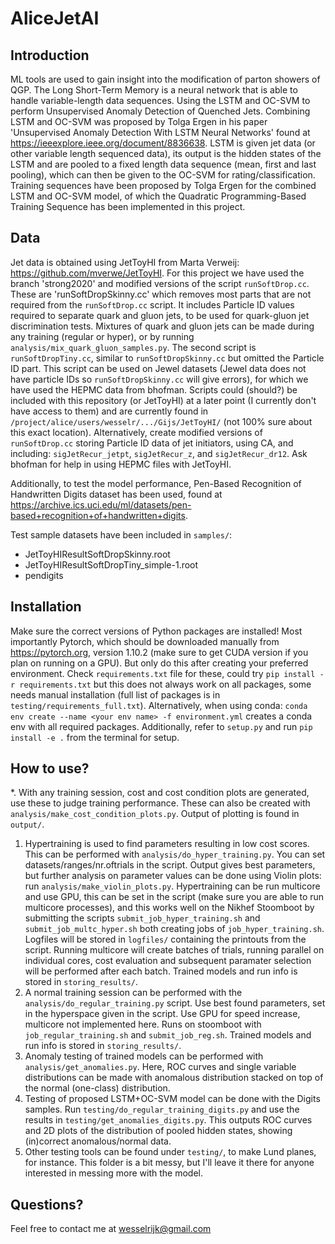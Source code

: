 # AliceJetAI

## Introduction
ML tools are used to gain insight into the modification of parton showers of QGP. The Long Short-Term Memory is a neural network that is able to handle variable-length data sequences. Using the LSTM and OC-SVM to perform Unsupervised Anomaly Detection of Quenched Jets. Combining LSTM and OC-SVM was proposed by Tolga Ergen in his paper 'Unsupervised Anomaly Detection With LSTM Neural Networks' found at https://ieeexplore.ieee.org/document/8836638. LSTM is given jet data (or other variable length sequenced data), its output is the hidden states of the LSTM and are pooled to a fixed length data sequence (mean, first and last pooling), which can then be given to the OC-SVM for rating/classification. Training sequences have been proposed by Tolga Ergen for the combined LSTM and OC-SVM model, of which the Quadratic Programming-Based Training Sequence has been implemented in this project.

## Data
Jet data is obtained using JetToyHI from Marta Verweij: https://github.com/mverwe/JetToyHI.
For this project we have used the branch 'strong2020' and modified versions of the script `runSoftDrop.cc`. These are 'runSoftDropSkinny.cc' which removes most parts that are not required from the `runSoftDrop.cc` script. It includes Particle ID values required to separate quark and gluon jets, to be used for quark-gluon jet discrimination tests. Mixtures of quark and gluon jets can be made during any training (regular or hyper), or by running `analysis/mix_quark_gluon_samples.py`.
The second script is `runSoftDropTiny.cc`, similar to `runSoftDropSkinny.cc` but omitted the Particle ID part. This script can be used on Jewel datasets (Jewel data does not have particle IDs so `runSoftDropSkinny.cc` will give errors), for which we have used the HEPMC data from bhofman.
Scripts could (should?) be included with this repository (or JetToyHI) at a later point (I currently don't have access to them) and are currently found in `/project/alice/users/wesselr/.../Gijs/JetToyHI/` (not 100% sure about this exact location). 
Alternatively, create modified versions of `runSoftDrop.cc` storing Particle ID data of jet initiators, using CA, and including: `sigJetRecur_jetpt`, `sigJetRecur_z`, and `sigJetRecur_dr12`. Ask bhofman for help in using HEPMC files with JetToyHI.

Additionally, to test the model performance, Pen-Based Recognition of Handwritten Digits dataset has been used, found at https://archive.ics.uci.edu/ml/datasets/pen-based+recognition+of+handwritten+digits. 

Test sample datasets have been included in `samples/`:
- JetToyHIResultSoftDropSkinny.root
- JetToyHIResultSoftDropTiny_simple-1.root
- pendigits

## Installation
Make sure the correct versions of Python packages are installed! 
Most importantly Pytorch, which should be downloaded manually from https://pytorch.org, version 1.10.2 (make sure to get CUDA version if you plan on running on a GPU). But only do this after creating your preferred environment.
Check `requirements.txt` file for these, could try `pip install -r requirements.txt` but this does not always work on all packages, some needs manual installation (full list of packages is in `testing/requirements_full.txt`).
Alternatively, when using conda: `conda env create --name <your env name> -f environment.yml` creates a conda env with all required packages.
Additionally, refer to `setup.py` and run `pip install -e .` from the terminal for setup.

## How to use?
*. With any training session, cost and cost condition plots are generated, use these to judge training performance. These can also be created with `analysis/make_cost_condition_plots.py`. Output of plotting is found in `output/`.
1. Hypertraining is used to find parameters resulting in low cost scores. This can be performed with `analysis/do_hyper_training.py`. You can set datasets/ranges/nr.oftrials in the script. Output gives best parameters, but further analysis on parameter values can be done using Violin plots: run `analysis/make_violin_plots.py`. Hypertraining can be run multicore and use GPU, this can be set in the script (make sure you are able to run multicore processes), and this works well on the Nikhef Stoomboot by submitting the scripts `submit_job_hyper_training.sh` and `submit_job_multc_hyper.sh` both creating jobs of `job_hyper_training.sh`. Logfiles will be stored in `logfiles/` containing the printouts from the script. Running multicore will create batches of trials, running parallel on individual cores, cost evaluation and subsequent paramater selection will be performed after each batch. Trained models and run info is stored in `storing_results/`.
2. A normal training session can be performed with the `analysis/do_regular_training.py` script. Use best found parameters, set in the hyperspace given in the script. Use GPU for speed increase, multicore not implemented here. Runs on stoomboot with `job_regular_training.sh` and `submit_job_reg.sh`. Trained models and run info is stored in `storing_results/`.
3. Anomaly testing of trained models can be performed with `analysis/get_anomalies.py`. Here, ROC curves and single variable distributions can be made with anomalous distribution stacked on top of the normal (one-class) distribution. 
4. Testing of proposed LSTM+OC-SVM model can be done with the Digits samples. Run `testing/do_regular_training_digits.py` and use the results in `testing/get_anomalies_digits.py`. This outputs ROC curves and 2D plots of the distribution of pooled hidden states, showing (in)correct anomalous/normal data.
5. Other testing tools can be found under `testing/`, to make Lund planes, for instance. This folder is a bit messy, but I'll leave it there for anyone interested in messing more with the model.

## Questions?
Feel free to contact me at wesselrijk@gmail.com

